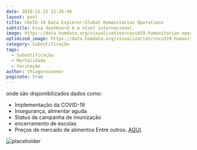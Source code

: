 ```yaml
---
date: 2018-11-22 12:26:40
layout: post
title: COVID-19 Data Explorer:Global Humanitarian Operations
subtitle: Essa dashboard é a nível internacional.
image: https://data.humdata.org/visualization/covid19-humanitarian-operations/assets/logo-ocha-blue.png
optimized_image: https://data.humdata.org/visualization/covid19-humanitarian-operations/assets/logo-ocha-blue.png
category: Subnotificação
tags:
  - Subnotificação
  - Mortalidade
  - Vacinação
author: thiagorossener
paginate: true
---
```


onde são disponibilizados dados como:
- Implementação da COVID-19
- Insegurança, alimentar aguda 
- Status da campanha de imunização 
- encerramento de escolas
- Preços de  mercado de alimentos
Entre outros. 
 [AQUI](https://data.humdata.org/visualization/covid19-humanitarian-operations/).

![placeholder](https://data.humdata.org/global/11ee_f59a0614-0749-44c4-841d-d8dd960c97a0.gif "Large example image")

